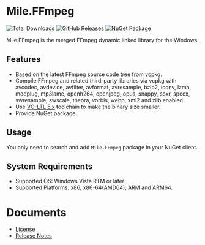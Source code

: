 ﻿# Mile.FFmpeg

![Total Downloads](https://img.shields.io/github/downloads/ProjectMile/Mile.FFmpeg/total)
[![GitHub Releases](https://img.shields.io/github/v/release/ProjectMile/Mile.FFmpeg?include_prereleases)](https://github.com/ProjectMile/Mile.FFmpeg/releases)
[![NuGet Package](https://img.shields.io/nuget/vpre/Mile.FFmpeg)](https://www.nuget.org/packages/Mile.FFmpeg)

Mile.FFmpeg is the merged FFmpeg dynamic linked library for the Windows.

## Features

- Based on the latest FFmpeg source code tree from vcpkg.
- Compile FFmpeg and related third-party libraries via vcpkg with avcodec, 
  avdevice, avfilter, avformat, avresample, bzip2, iconv, lzma, modplug, 
  mp3lame, openh264, openjpeg, opus, snappy, soxr, speex, swresample, swscale,
  theora, vorbis, webp, xml2 and zlib enabled.
- Use [VC-LTL 5.x](https://github.com/Chuyu-Team/VC-LTL5) toolchain to make the
  binary size smaller.
- Provide NuGet package.

## Usage

You only need to search and add `Mile.FFmpeg` package in your NuGet client.

## System Requirements

- Supported OS: Windows Vista RTM or later
- Supported Platforms: x86, x86-64(AMD64), ARM and ARM64.

# Documents

- [License](License.md)
- [Release Notes](ReleaseNotes.md)
